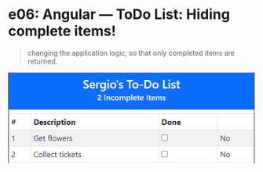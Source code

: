 # e06: Angular &mdash; ToDo List: Hiding complete items!
> changing the application logic, so that only completed items are returned.

![Step 6: Hiding completed items](../images/todo-app-step6-hiding-completed-items.png)
